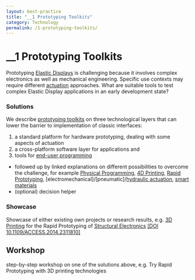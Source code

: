 ```yaml
---
layout: best-practice
title: "__1 Prototyping Toolkits"
category: Technology
permalink: /1-prototyping-toolkits/
---
```

# __1 Prototyping Toolkits
Prototyping [Elastic Displays](/glossary/elastic-display) is challenging because it involves complex electronics as well as mechanical engineering. Specific use contexts may require different [actuation](/glossary/) approaches. What are suitable tools to test complex Elastic Display applications in an early development state?

### Solutions
We describe [prototyping toolkits](/glossary/) on three technological layers that can lower the barrier to implementation of classic interfaces: 
1. a standard platform for hardware prototyping, dealing with some aspects of actuation
2. a cross-platform software layer for applications and
3. tools for [end-user programming](/glossary/)

- followed up by linked explanations on different possibilities to overcome the challenge, for example [Physical Programming](/glossary/), [4D Printing](/glossary/), [Rapid Prototyping](/glossary/), [electromechanical]/[pneumatic]/[hydraulic actuation](/glossary/), [smart materials](/glossary/)
- (optional) decision helper

### Showcase
Showcase of either existing own projects or research results, e.g. [3D Printing](/glossary/) for the Rapid Prototyping of [Structural Electronics](/glossary/) <a href="https://ieeexplore.ieee.org/document/6766751" target="_blank">[DOI 10.1109/ACCESS.2014.2311810]</a>

## Workshop
step-by-step workshop on one of the solutions above, e.g. Try Rapid Prototyping with 3D printing technologies

